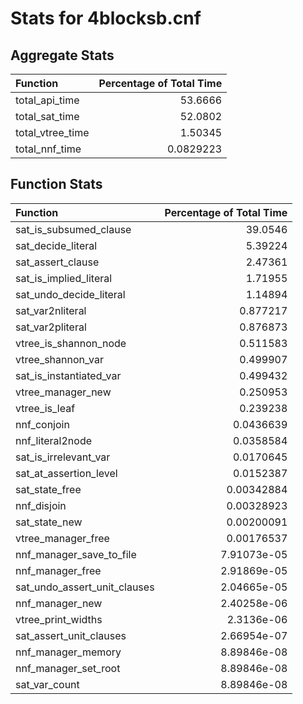 # Stats for 4blocksb.cnf

## Aggregate Stats
| Function         |   Percentage of Total Time |
|:-----------------|---------------------------:|
| total_api_time   |                 53.6666    |
| total_sat_time   |                 52.0802    |
| total_vtree_time |                  1.50345   |
| total_nnf_time   |                  0.0829223 |

## Function Stats
| Function                     |   Percentage of Total Time |
|:-----------------------------|---------------------------:|
| sat_is_subsumed_clause       |               39.0546      |
| sat_decide_literal           |                5.39224     |
| sat_assert_clause            |                2.47361     |
| sat_is_implied_literal       |                1.71955     |
| sat_undo_decide_literal      |                1.14894     |
| sat_var2nliteral             |                0.877217    |
| sat_var2pliteral             |                0.876873    |
| vtree_is_shannon_node        |                0.511583    |
| vtree_shannon_var            |                0.499907    |
| sat_is_instantiated_var      |                0.499432    |
| vtree_manager_new            |                0.250953    |
| vtree_is_leaf                |                0.239238    |
| nnf_conjoin                  |                0.0436639   |
| nnf_literal2node             |                0.0358584   |
| sat_is_irrelevant_var        |                0.0170645   |
| sat_at_assertion_level       |                0.0152387   |
| sat_state_free               |                0.00342884  |
| nnf_disjoin                  |                0.00328923  |
| sat_state_new                |                0.00200091  |
| vtree_manager_free           |                0.00176537  |
| nnf_manager_save_to_file     |                7.91073e-05 |
| nnf_manager_free             |                2.91869e-05 |
| sat_undo_assert_unit_clauses |                2.04665e-05 |
| nnf_manager_new              |                2.40258e-06 |
| vtree_print_widths           |                2.3136e-06  |
| sat_assert_unit_clauses      |                2.66954e-07 |
| nnf_manager_memory           |                8.89846e-08 |
| nnf_manager_set_root         |                8.89846e-08 |
| sat_var_count                |                8.89846e-08 |
